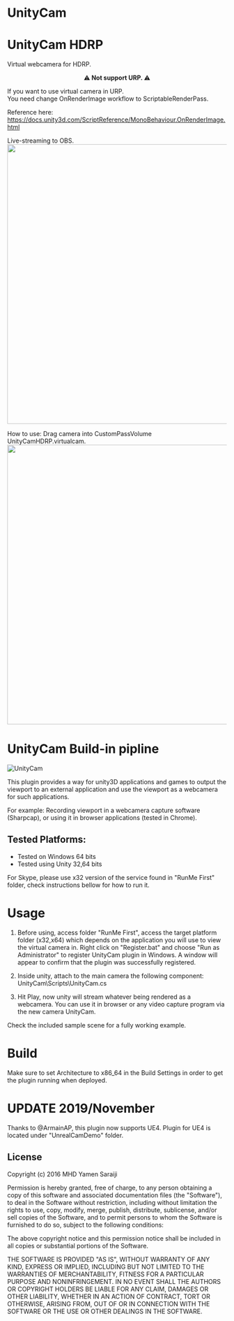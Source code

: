 UnityCam
========

# UnityCam HDRP
Virtual webcamera for HDRP.  

<center>⚠️<strong> Not support URP.  </strong> ⚠️</center>  

If you want to use virtual camera in URP.  
You need change OnRenderImage workflow to ScriptableRenderPass.  

Reference here:  
https://docs.unity3d.com/ScriptReference/MonoBehaviour.OnRenderImage.html  

Live-streaming to OBS.  
<img src="https://user-images.githubusercontent.com/3417707/195798327-984deeb9-9c61-48c9-8652-34bb24d1f678.jpg" width="640">
  
How to use: Drag camera into CustomPassVolume UnityCamHDRP.virtualcam.  
<img src="https://user-images.githubusercontent.com/3417707/195798384-6749627e-8a0a-450e-a39c-582cf2df7ab4.jpg" width="640">


# UnityCam Build-in pipline  
![UnityCam](http://myamens.com/Uploads/UnityCam/UnityCam.gif)

This plugin provides a way for unity3D applications and games to output the viewport to an external application and use the viewport as a webcamera for such applications.

For example: Recording viewport in a webcamera capture software (Sharpcap), or using it in browser applications (tested in Chrome).

Tested Platforms:
-----------------
- Tested on Windows 64 bits
- Tested using Unity 32,64 bits

For Skype, please use x32 version of the service found in "RunMe First" folder, check instructions bellow for how to run it.

Usage
=====

1) Before using, access folder "RunMe First", access the target platform folder (x32,x64) which depends on the application you will use to view the virtual camera in. Right click on "Register.bat" and choose "Run as Administrator" to register UnityCam plugin in Windows. A window will appear to confirm that the plugin was successfully registered.

2) Inside unity, attach to the main camera the following component:
 UnityCam\Scripts\UnityCam.cs

3) Hit Play, now unity will stream whatever being rendered as a webcamera. You can use it in browser or any video capture program via the new camera UnityCam.

Check the included sample scene for a fully working example.

Build
=====
Make sure to set Architecture to x86_64 in the Build Settings in order to get the plugin running when deployed.


UPDATE 2019/November
====================
Thanks to @ArmainAP, this plugin now supports UE4. Plugin for UE4 is located under "UnrealCamDemo" folder.

License
-------

Copyright (c) 2016 MHD Yamen Saraiji

Permission is hereby granted, free of charge, to any person obtaining a copy
of this software and associated documentation files (the "Software"), to deal
in the Software without restriction, including without limitation the rights
to use, copy, modify, merge, publish, distribute, sublicense, and/or sell
copies of the Software, and to permit persons to whom the Software is
furnished to do so, subject to the following conditions:

The above copyright notice and this permission notice shall be included in all
copies or substantial portions of the Software.

THE SOFTWARE IS PROVIDED "AS IS", WITHOUT WARRANTY OF ANY KIND, EXPRESS OR
IMPLIED, INCLUDING BUT NOT LIMITED TO THE WARRANTIES OF MERCHANTABILITY,
FITNESS FOR A PARTICULAR PURPOSE AND NONINFRINGEMENT. IN NO EVENT SHALL THE
AUTHORS OR COPYRIGHT HOLDERS BE LIABLE FOR ANY CLAIM, DAMAGES OR OTHER
LIABILITY, WHETHER IN AN ACTION OF CONTRACT, TORT OR OTHERWISE, ARISING FROM,
OUT OF OR IN CONNECTION WITH THE SOFTWARE OR THE USE OR OTHER DEALINGS IN THE
SOFTWARE.
